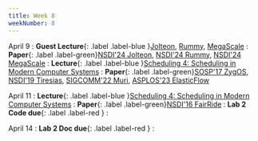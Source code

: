```yaml
---
title: Week 8
weekNumber: 8
---
```


April 9
: **Guest Lecture**{: .label .label-blue }[Jolteon](#), [Rummy](#), [MegaScale](#)
    : **Paper**{: .label .label-green}[NSDI'24 Jolteon](https://www.usenix.org/conference/nsdi24/presentation/zhang-zili-jolteon), [NSDI'24 Rummy](https://www.usenix.org/conference/nsdi24/presentation/zhang-zili-pipelining), [NSDI'24 MegaScale](https://www.usenix.org/conference/nsdi24/presentation/jiang-ziheng)
: **Lecture**{: .label .label-blue }[Scheduling 4: Scheduling in Modern Computer Systems](/sp23/assets/slides/lec13_scheduling4.pdf)
    : **Paper**{: .label .label-green}[SOSP'17 ZygOS](https://dl.acm.org/doi/10.1145/3132747.3132780), [NSDI'19 Tiresias](https://www.usenix.org/conference/nsdi19/presentation/gu), [SIGCOMM'22 Muri](https://dl.acm.org/doi/10.1145/3544216.3544224), [ASPLOS'23 ElasticFlow](https://dl.acm.org/doi/abs/10.1145/3575693.3575721)

April 11
: **Lecture**{: .label .label-blue }[Scheduling 4: Scheduling in Modern Computer Systems](/sp23/assets/slides/lec13_scheduling4.pdf)
    : **Paper**{: .label .label-green}[NSDI'16 FairRide](https://www.usenix.org/conference/nsdi16/technical-sessions/presentation/pu)
: **Lab 2 Code due**{: .label .label-red }
    : &emsp;

April 14
: **Lab 2 Doc due**{: .label .label-red }
    : &emsp;
